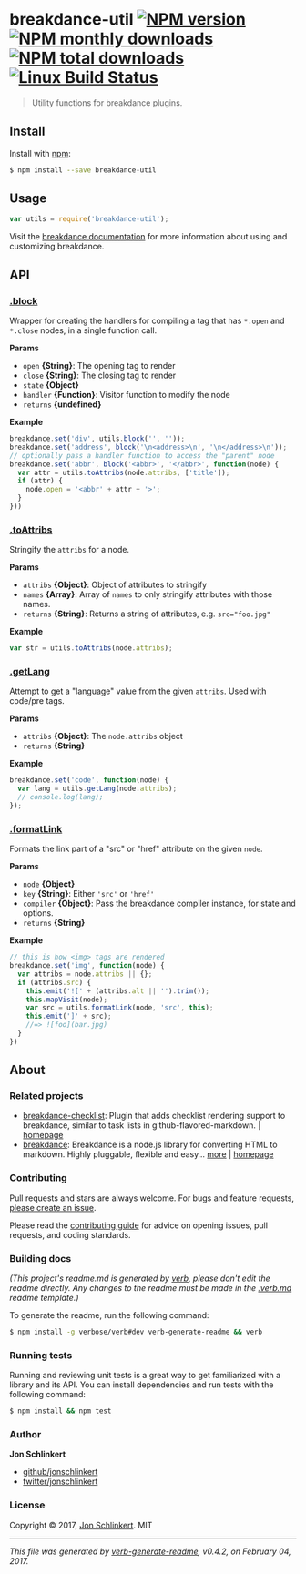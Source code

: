 # breakdance-util [![NPM version](https://img.shields.io/npm/v/breakdance-util.svg?style=flat)](https://www.npmjs.com/package/breakdance-util) [![NPM monthly downloads](https://img.shields.io/npm/dm/breakdance-util.svg?style=flat)](https://npmjs.org/package/breakdance-util)  [![NPM total downloads](https://img.shields.io/npm/dt/breakdance-util.svg?style=flat)](https://npmjs.org/package/breakdance-util) [![Linux Build Status](https://img.shields.io/travis/jonschlinkert/breakdance-util.svg?style=flat&label=Travis)](https://travis-ci.org/jonschlinkert/breakdance-util)

> Utility functions for breakdance plugins.

## Install

Install with [npm](https://www.npmjs.com/):

```sh
$ npm install --save breakdance-util
```

## Usage

```js
var utils = require('breakdance-util');
```

Visit the [breakdance documentation](http://breakdance.io) for more information about using and customizing breakdance.

## API

### [.block](index.js#L36)

Wrapper for creating the handlers for compiling a tag that has `*.open` and `*.close` nodes, in a single function call.

**Params**

* `open` **{String}**: The opening tag to render
* `close` **{String}**: The closing tag to render
* `state` **{Object}**
* `handler` **{Function}**: Visitor function to modify the node
* `returns` **{undefined}**

**Example**

```js
breakdance.set('div', utils.block('', ''));
breakdance.set('address', block('\n<address>\n', '\n</address>\n'));
// optionally pass a handler function to access the "parent" node
breakdance.set('abbr', block('<abbr>', '</abbr>', function(node) {
  var attr = utils.toAttribs(node.attribs, ['title']);
  if (attr) {
    node.open = '<abbr' + attr + '>';
  }
}))
```

### [.toAttribs](index.js#L89)

Stringify the `attribs` for a node.

**Params**

* `attribs` **{Object}**: Object of attributes to stringify
* `names` **{Array}**: Array of `names` to only stringify attributes with those names.
* `returns` **{String}**: Returns a string of attributes, e.g. `src="foo.jpg"`

**Example**

```js
var str = utils.toAttribs(node.attribs);
```

### [.getLang](index.js#L125)

Attempt to get a "language" value from the given `attribs`. Used with code/pre tags.

**Params**

* `attribs` **{Object}**: The `node.attribs` object
* `returns` **{String}**

**Example**

```js
breakdance.set('code', function(node) {
  var lang = utils.getLang(node.attribs);
  // console.log(lang);
});
```

### [.formatLink](index.js#L226)

Formats the link part of a "src" or "href" attribute on the given `node`.

**Params**

* `node` **{Object}**
* `key` **{String}**: Either `'src'` or `'href'`
* `compiler` **{Object}**: Pass the breakdance compiler instance, for state and options.
* `returns` **{String}**

**Example**

```js
// this is how <img> tags are rendered
breakdance.set('img', function(node) {
  var attribs = node.attribs || {};
  if (attribs.src) {
    this.emit('![' + (attribs.alt || '').trim());
    this.mapVisit(node);
    var src = utils.formatLink(node, 'src', this);
    this.emit(']' + src);
    //=> ![foo](bar.jpg)
  }
})
```

## About

### Related projects

* [breakdance-checklist](https://www.npmjs.com/package/breakdance-checklist): Plugin that adds checklist rendering support to breakdance, similar to task lists in github-flavored-markdown. | [homepage](https://github.com/jonschlinkert/breakdance-checklist "Plugin that adds checklist rendering support to breakdance, similar to task lists in github-flavored-markdown.")
* [breakdance](https://www.npmjs.com/package/breakdance): Breakdance is a node.js library for converting HTML to markdown. Highly pluggable, flexible and easy… [more](http://breakdance.io) | [homepage](http://breakdance.io "Breakdance is a node.js library for converting HTML to markdown. Highly pluggable, flexible and easy to use. It's time for your markup to get down.")

### Contributing

Pull requests and stars are always welcome. For bugs and feature requests, [please create an issue](../../issues/new).

Please read the [contributing guide](.github/contributing.md) for advice on opening issues, pull requests, and coding standards.

### Building docs

_(This project's readme.md is generated by [verb](https://github.com/verbose/verb-generate-readme), please don't edit the readme directly. Any changes to the readme must be made in the [.verb.md](.verb.md) readme template.)_

To generate the readme, run the following command:

```sh
$ npm install -g verbose/verb#dev verb-generate-readme && verb
```

### Running tests

Running and reviewing unit tests is a great way to get familiarized with a library and its API. You can install dependencies and run tests with the following command:

```sh
$ npm install && npm test
```

### Author

**Jon Schlinkert**

* [github/jonschlinkert](https://github.com/jonschlinkert)
* [twitter/jonschlinkert](https://twitter.com/jonschlinkert)

### License

Copyright © 2017, [Jon Schlinkert](https://github.com/jonschlinkert).
MIT

***

_This file was generated by [verb-generate-readme](https://github.com/verbose/verb-generate-readme), v0.4.2, on February 04, 2017._
